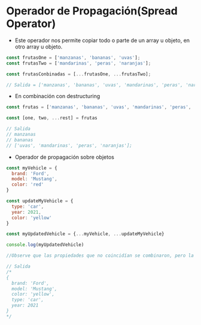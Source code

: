 # Operador de Propagación(Spread Operator)

* Este operador nos permite copiar todo o parte de un array u objeto, en otro array u objeto.
```js
const frutasOne = ['manzanas', 'bananas', 'uvas'];
const frutasTwo = ['mandarinas', 'peras', 'naranjas'];

const frutasConbinadas = [...frutasOne, ...frutasTwo];

// Salida = ['manzanas', 'bananas', 'uvas', 'mandarinas', 'peras', 'naranjas'];
```

* En combinación con destructuring

```js
const frutas = ['manzanas', 'bananas', 'uvas', 'mandarinas', 'peras', 'naranjas'];

const [one, two, ...rest] = frutas

// Salida
// manzanas
// bananas
// ['uvas', 'mandarinas', 'peras', 'naranjas'];
```

* Operador de propagación sobre objetos

```js
const myVehicle = {
  brand: 'Ford',
  model: 'Mustang',
  color: 'red'
}

const updateMyVehicle = {
  type: 'car',
  year: 2021, 
  color: 'yellow'
}

const myUpdatedVehicle = {...myVehicle, ...updateMyVehicle}

console.log(myUpdatedVehicle)

//Observe que las propiedades que no coincidían se combinaron, pero la propiedad que sí coincidió color, fue sobrescrita por el último objeto que se pasó, updateMyVehicle. El color resultante ahora es amarillo.

// Salida
/*
{
  brand: 'Ford',
  model: 'Mustang',
  color: 'yellow',
  type: 'car',
  year: 2021
}
*/
```

